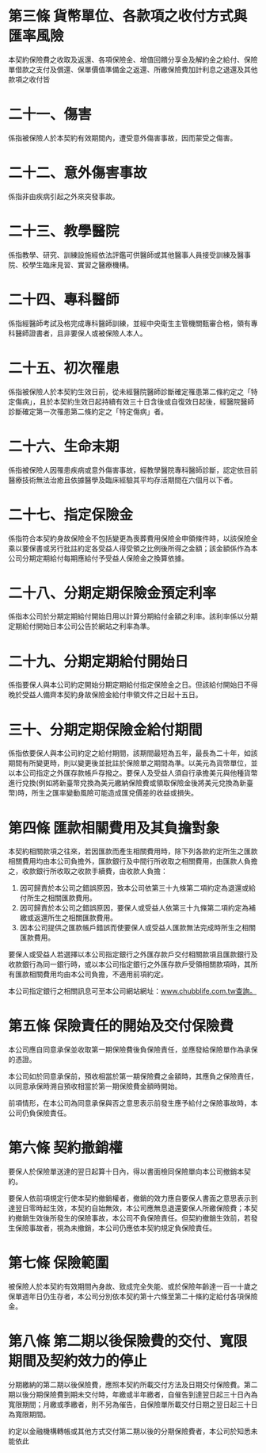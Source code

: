 # 第三條 貨幣單位、各款項之收付方式與匯率風險

本契約保險費之收取及返還、各項保險金、增值回饋分享金及解約金之給付、保險單借款之支付及償還、保單價值準備金之返還、所繳保險費加計利息之退還及其他款項之收付皆

# 二十一、傷害

係指被保險人於本契約有效期間內，遭受意外傷害事故，因而蒙受之傷害。

# 二十二、意外傷害事故

係指非由疾病引起之外來突發事故。

# 二十三、教學醫院

係指教學、研究、訓練設施經依法評鑑可供醫師或其他醫事人員接受訓練及醫事院、校學生臨床見習、實習之醫療機構。

# 二十四、專科醫師

係指經醫師考試及格完成專科醫師訓練，並經中央衛生主管機關甄審合格，領有專科醫師證書者，且非要保人或被保險人本人。

# 二十五、初次罹患

係指被保險人於本契約生效日前，從未經醫院醫師診斷確定罹患第二條約定之「特定傷病」，且於本契約生效日起持續有效三十日含後或自復效日起後，經醫院醫師診斷確定第一次罹患第二條約定之「特定傷病」者。

# 二十六、生命末期

係指被保險人因罹患疾病或意外傷害事故，經教學醫院專科醫師診斷，認定依目前醫療技術無法治癒且依據醫學及臨床經驗其平均存活期間在六個月以下者。

# 二十七、指定保險金

係指符合本契約身故保險金不包括變更為喪葬費用保險金申領條件時，以該保險金乘以要保書或另行批註約定各受益人得受領之比例後所得之金額；該金額係作為本公司分期定期給付每期應給付予受益人保險金之換算依據。

# 二十八、分期定期保險金預定利率

係指本公司於分期定期給付開始日用以計算分期給付金額之利率。該利率係以分期定期給付開始日本公司公告於網站之利率為準。

# 二十九、分期定期給付開始日

係指要保人與本公司約定開始分期定期給付指定保險金之日。但該給付開始日不得晚於受益人備齊本契約身故保險金給付申領文件之日起十五日。

# 三十、分期定期保險金給付期間

係指依要保人與本公司約定之給付期間，該期間最短為五年，最長為二十年，如該期間有所變更時，則以變更後並批註於保險單之期間為準。以美元為貨幣單位，並以本公司指定之外匯存款帳戶存撥之。要保人及受益人須自行承擔美元與他種貨幣進行兌換(例如將新臺幣兌換為美元繳納保險費或領取保險金後將美元兌換為新臺幣)時，所生之匯率變動風險可能造成匯兌價差的收益或損失。

# 第四條 匯款相關費用及其負擔對象

本契約相關款項之往來，若因匯款而產生相關費用時，除下列各款約定所生之匯款相關費用均由本公司負擔外，匯款銀行及中間行所收取之相關費用，由匯款人負擔之，收款銀行所收取之收款手續費，由收款人負擔：

1. 因可歸責於本公司之錯誤原因，致本公司依第三十九條第二項約定為退還或給付所生之相關匯款費用。
2. 因可歸責於本公司之錯誤原因，要保人或受益人依第三十九條第二項約定為補繳或返還所生之相關匯款費用。
3. 因本公司提供之匯款帳戶錯誤而使要保人或受益人匯款無法完成時所生之相關匯款費用。

要保人或受益人若選擇以本公司指定銀行之外匯存款戶交付相關款項且匯款銀行及收款銀行為同一銀行時，或以本公司指定銀行之外匯存款戶受領相關款項時，其所有匯款相關費用均由本公司負擔，不適用前項約定。

本公司指定銀行之相關訊息可至本公司網站網址：www.chubblife.com.tw查詢。

# 第五條 保險責任的開始及交付保險費

本公司應自同意承保並收取第一期保險費後負保險責任，並應發給保險單作為承保的憑證。

本公司如於同意承保前，預收相當於第一期保險費之金額時，其應負之保險責任，以同意承保時溯自預收相當於第一期保險費金額時開始。

前項情形，在本公司為同意承保與否之意思表示前發生應予給付之保險事故時，本公司仍負保險責任。

# 第六條 契約撤銷權

要保人於保險單送達的翌日起算十日內，得以書面檢同保險單向本公司撤銷本契約。

要保人依前項規定行使本契約撤銷權者，撤銷的效力應自要保人書面之意思表示到達翌日零時起生效，本契約自始無效，本公司應無息退還要保人所繳保險費；本契約撤銷生效後所發生的保險事故，本公司不負保險責任。但契約撤銷生效前，若發生保險事故者，視為未撤銷，本公司仍應依本契約規定負保險責任。

# 第七條 保險範圍

被保險人於本契約有效期間內身故、致成完全失能、或於保險年齡達一百一十歲之保單週年日仍生存者，本公司分別依本契約第十六條至第二十條約定給付各項保險金。

# 第八條 第二期以後保險費的交付、寬限期間及契約效力的停止

分期繳納的第二期以後保險費，應照本契約所載交付方法及日期交付保險費。第二期以後分期保險費到期未交付時，年繳或半年繳者，自催告到達翌日起三十日內為寬限期間；月繳或季繳者，則不另為催告，自保險單所載交付日期之翌日起三十日為寬限期間。

約定以金融機構轉帳或其他方式交付第二期以後的分期保險費者，本公司於知悉未能依此